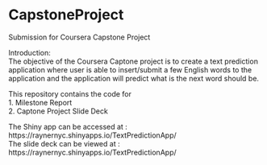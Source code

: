 # CapstoneProject
Submission for Coursera Capstone Project

Introduction:<BR>
The objective of the Coursera Captone project is to create a text prediction application where user is able to insert/submit a few English words to the application and the application will predict what is the next word should be.

This repository contains the code for
<BR>1. Milestone Report
<BR>2. Captone Project Slide Deck

<P>The Shiny app can be accessed at : 
https://raynernyc.shinyapps.io/TextPredictionApp/
<BR>The slide deck can be viewed at :
https://raynernyc.shinyapps.io/TextPredictionApp/

